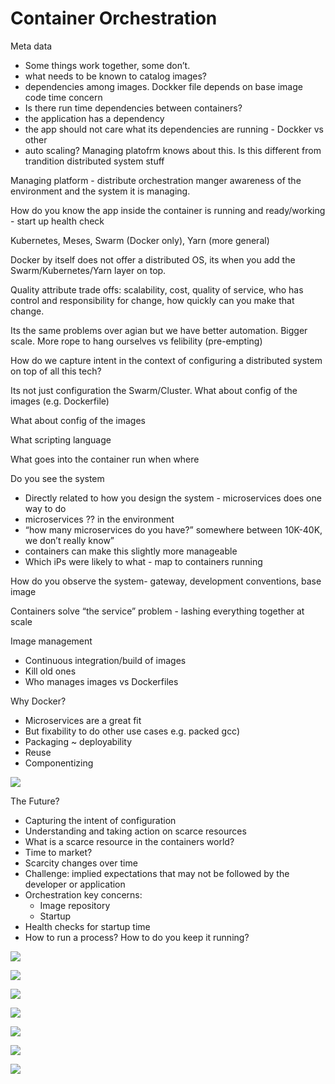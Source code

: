 # Container Orchestration

Meta  data

* Some things work  together, some don’t.
* what needs to be known to catalog images?
* dependencies among images. Dockker file depends on base image code time concern
* Is there run time dependencies between containers?
* the application has a dependency
* the app should not care what its dependencies are running - Dockker vs other
* auto scaling? Managing platofrm knows about this. Is this different from trandition distributed system stuff

Managing platform - distribute orchestration manger awareness of the environment and the system it  is  managing.

How do you know the app inside the container is running and ready/working - start up health check

Kubernetes, Meses, Swarm (Docker  only), Yarn (more general)

Docker by itself does not offer a distributed OS, its when you add the Swarm/Kubernetes/Yarn layer  on top.

Quality attribute trade offs: scalability, cost, quality of service, who has control and responsibility for change, how quickly can you make that change.

Its the same problems over agian but we have better automation. Bigger  scale.  More rope  to hang ourselves vs felibility (pre-empting)

How do we capture intent in the context of configuring a distributed system on top of all this tech?

Its not just configuration the Swarm/Cluster. What  about config of the images (e.g. Dockerfile)

What about config of the images

What scripting language

What goes into the container run when where

Do you see the system

* Directly related to how you design the system - microservices does one way to do 
* microservices ?? in the environment
* “how many microservices do you have?” somewhere between 10K-40K, we don’t really know”
* containers can make this slightly more manageable
* Which iPs were likely to what - map to containers running


How do you observe the system- gateway,  development conventions, base image

Containers solve “the service” problem - lashing everything together at scale

Image management

* Continuous integration/build of images
* Kill old ones
* Who manages images vs Dockerfiles


Why Docker? 

* Microservices are a great fit
* But fixability to do other use cases e.g. packed gcc)
* Packaging ~ deployability
* Reuse 
* Componentizing


![](images/swarm-vs-kuberneties.jpg)



The Future?

* Capturing the intent of configuration
* Understanding and taking action on scarce resources
* What is a scarce resource in the containers world?
* Time to market?
* Scarcity changes over time
* Challenge: implied expectations that may not be followed by the developer or application
* Orchestration key concerns:
   * Image repository
   * Startup 
* Health checks for startup time
* How to run a process?  How to do you keep it running?


![](images/container-orchestration-1.jpg)

![](images/container-orchestration-2.jpg)

![](images/container-orchestration-3.jpg)

![](images/kubernetes-vs-yarn-1.jpg)

![](images/kubernetes-vs-yarn-2.jpg)

![](images/kubernetes-vs-yarn-3.jpg)

![](images/yarn-vs-kubernetes.jpg)

